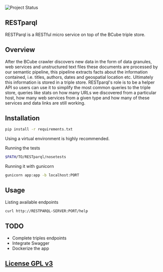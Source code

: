 ![Project Status](http://img.shields.io/badge/status-alpha-red.svg)

RESTparql
-------------
RESTParql is a RESTful micro service on top of the BCube triple store.

Overview
-------------

After the BCube crawler discovers new data in the form of data granules, web services and unstructured text files these documents are processed by our semantic pipeline, this pipeline extracts facts about the information contained, i.e. titles, authors, dates and geospatial location etc. Ultimately this information is stored in a triple store. RESTparql's role is to be a helper API so users can use it to simplify the most common queries to the triple store, queries like stats on how many URLs we discovered from a particular host, how many web services from a given type and how many of these services and data links are still working.


Installation
---------------

```sh
pip install -r requirements.txt
```

Using a virtual environment is highly recommended.

Running the tests

```sh
$PATH/TO/RESTparql/nosetests
```

Running it with gunicorn

```sh
gunicorn app:app -b localhost:PORT
```


Usage
---------------
Listing available endpoints
```sh
curl http://RESTPARQL-SERVER:PORT/help
```



TODO
----------------
* Complete triples endpoints
* Integrate Swagger
* Dockerize the app


[License GPL v3](LICENSE)
-------------------